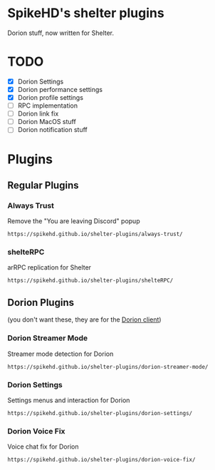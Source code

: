 # SpikeHD's shelter plugins

Dorion stuff, now written for Shelter.

# TODO

- [x] Dorion Settings
- [x] Dorion performance settings
- [x] Dorion profile settings
- [ ] RPC implementation
- [ ] Dorion link fix
- [ ] Dorion MacOS stuff
- [ ] Dorion notification stuff

# Plugins

## Regular Plugins

### Always Trust
Remove the "You are leaving Discord" popup

`https://spikehd.github.io/shelter-plugins/always-trust/`

### shelteRPC
arRPC replication for Shelter

`https://spikehd.github.io/shelter-plugins/shelteRPC/`

## Dorion Plugins

(you don't want these, they are for the [Dorion client](https://github.com/SpikeHD/Dorion))

### Dorion Streamer Mode
Streamer mode detection for Dorion

`https://spikehd.github.io/shelter-plugins/dorion-streamer-mode/`

### Dorion Settings
Settings menus and interaction for Dorion

`https://spikehd.github.io/shelter-plugins/dorion-settings/`

### Dorion Voice Fix
Voice chat fix for Dorion

`https://spikehd.github.io/shelter-plugins/dorion-voice-fix/`
